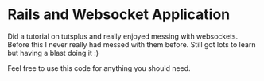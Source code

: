 # Rails and Websocket Application

Did a tutorial on tutsplus and really enjoyed messing with websockets. Before this I never really had messed with them before. Still got lots to learn but having a blast doing it :)

Feel free to use this code for anything you should need.